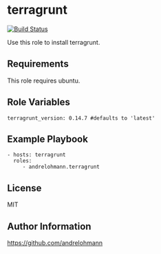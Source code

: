 terragrunt
==========

[![Build Status](https://travis-ci.org/andrelohmann/ansible-role-terragrunt.svg?branch=master)](https://travis-ci.org/andrelohmann/ansible-role-terragrunt)

Use this role to install terragrunt.

Requirements
------------

This role requires ubuntu.

Role Variables
--------------

    terragrunt_version: 0.14.7 #defaults to 'latest'

Example Playbook
----------------

    - hosts: terragrunt
      roles:
         - andrelohmann.terragrunt

License
-------

MIT

Author Information
------------------

https://github.com/andrelohmann
